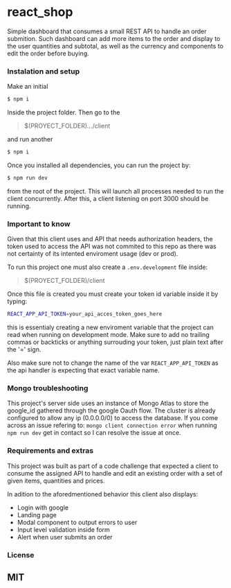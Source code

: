 # react_shop
Simple dashboard that consumes a small REST API to handle an order submition. Such dashboard can add more items to the order and display to the user quantities and subtotal, as well as the currency and components to edit the order before buying. 

### Instalation and setup

Make an initial

```sh
$ npm i
```
Inside the project folder. Then go to the
> $(PROYECT_FOLDER).../client

and run another
```sh
$ npm i
```

Once you installed all dependencies, you can run the project by:
```sh
$ npm run dev
```
from the root of the project. This will launch all processes needed to run the client concurrently. After this, a client listening on port 3000 should be running.

### Important to know

Given that this client uses and API that needs authorization headers, the token used to access the API was not commited to this repo as there was not certainty of its intented enviroment usage (dev or prod).

To run this project one must also create a `.env.development` file inside:

> $(PROYECT_FOLDER)/client

Once this file is created you must create your token id variable inside it by typing:

```sh
REACT_APP_API_TOKEN=your_api_acces_token_goes_here
```
this is essentialy creating a new enviroment variable that the project can read when running on development mode. Make sure to add no trailing commas or backticks or anything surrouding your token, just plain text after the '=' sign.

Also make sure not to change the name of the var `REACT_APP_API_TOKEN` as the api handler is expecting that exact variable name.

### Mongo troubleshooting

This project's server side uses an instance of Mongo Atlas to store the google_id gathered through the google Oauth flow. The cluster is already configured to allow any ip (0.0.0.0/0) to access the database. If you come across an issue refering to: `mongo client connection error` when running `npm run dev` get in contact so I can resolve the issue at once.

### Requirements and extras

This project was built as part of a code challenge that expected a client to consume the assigned API to handle and edit an existing order with a set of given items, quantities and prices.

In adition to the aforedmentioned behavior this client also displays:
* Login with google
* Landing page
* Modal component to output errors to user
* Input level validation inside form
* Alert when user submits an order

### License

## MIT




